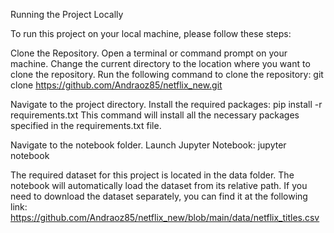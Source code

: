 Running the Project Locally

To run this project on your local machine, please follow these steps:

Clone the Repository.
Open a terminal or command prompt on your machine.
Change the current directory to the location where you want to clone the repository.
Run the following command to clone the repository:
       git clone https://github.com/Andraoz85/netflix_new.git
     
 Navigate to the project directory.
 Install the required packages:
       pip install -r requirements.txt
  This command will install all the necessary packages specified in the requirements.txt file.

  Navigate to the notebook folder.
  Launch Jupyter Notebook:
      jupyter notebook

The required dataset for this project is located in the data folder. The notebook will automatically load the dataset from its relative path.
If you need to download the dataset separately, you can find it at the following link: https://github.com/Andraoz85/netflix_new/blob/main/data/netflix_titles.csv
